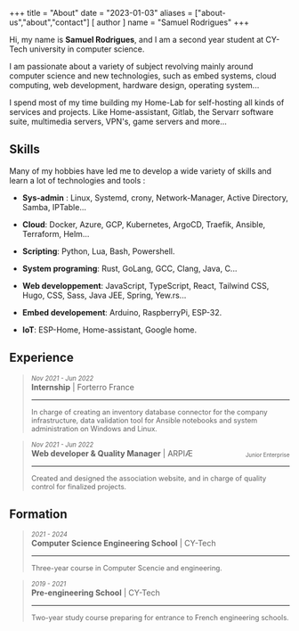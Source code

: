 +++
title = "About"
date = "2023-01-03"
aliases = ["about-us","about","contact"]
[ author ]
  name = "Samuel Rodrigues"
+++

<style>
.date {
  font-style: italic;
  font-size: .8em
}

.job-title {
  margin-top: 6px;
  margin-bottom: 6px;
  font-weight: normal;
}
.job-post {
  margin-top: 6px;
  margin-bottom: 6px;
  font-weight: bold;
}
.job-desc {
  font-size: .9em
}
.company-notes {
  padding-top: 6px;
  font-size: 0.7em;
}
.job-title-container {
  display: flex;
  justify-content: space-between;
  align-item: center;
}
</style>

Hi, my name is **Samuel Rodrigues**, and I am a second year student at CY-Tech
university in computer science.

I am passionate about a variety of subject revolving mainly around computer
science and new technologies, such as embed systems, cloud computing,
web development, hardware design, operating system...

I spend most of my time building my Home-Lab for self-hosting all kinds of
services and projects. Like Home-assistant, Gitlab, the Servarr software suite,
multimedia servers, VPN's, game servers and more...

## Skills

Many of my hobbies have led me to develop a wide variety of skills and learn
a lot of technologies and tools :

- **Sys-admin** : Linux, Systemd, crony, Network-Manager, Active Directory, Samba,
IPTable...

- **Cloud**: Docker, Azure, GCP, Kubernetes, ArgoCD,
Traefik, Ansible, Terraform, Helm...

- **Scripting**: Python, Lua, Bash, Powershell.

- **System programing**: Rust, GoLang, GCC, Clang, Java, C...

- **Web developpement**: JavaScript, TypeScript, React, Tailwind CSS, Hugo, CSS,
Sass, Java JEE, Spring, Yew.rs...

- **Embed developement**: Arduino, RaspberryPi, ESP-32.

- **IoT**: ESP-Home, Home-assistant, Google home.

## Experience

> <div>
>   <span class="date">Nov 2021 - Jun 2022</span> <br>
>   <div class="job-title-container" >
>     <div>
>     <span class="job-post">Internship</span> |
>     <span class="job-title">Forterro France</span>
>     </div>
>   </div>
>   <hr />
>   <p class="job-desc">
> In charge of creating an inventory database connector for the company
> infrastructure, data validation tool for Ansible notebooks and system
> administration on Windows and Linux.
>   </p>
> </div>

> <div>
>   <span class="date">Nov 2021 - Jun 2022</span> <br>
>   <div class="job-title-container" >
>     <div>
>     <span class="job-post">Web developer & Quality Manager</span> |
>     <span class="job-title">ARPIÆ</span>
>     </div>
>     <span class="company-notes">Junior Enterprise</span>
>   </div>
>   <hr />
>   <p class="job-desc">
>     Created and designed the association website, and in charge of quality
>     control for finalized projects.
>   </p>
> </div>

## Formation

> <div>
>   <span class="date">2021 - 2024</span> <br>
>   <div class="job-title-container" >
>     <div>
>     <span class="job-post">Computer Science Engineering School</span> |
>     <span class="job-title">CY-Tech</span>
>     </div>
>   </div>
>   <hr />
>   <p class="job-desc">
>     Three-year course in Computer Scencie and engineering.
>   </p>
> </div>

> <div>
>   <span class="date">2019 - 2021</span> <br>
>   <div class="job-title-container" >
>     <div>
>     <span class="job-post">Pre-engineering School</span> |
>     <span class="job-title">CY-Tech</span>
>     </div>
>   </div>
>   <hr />
>   <p class="job-desc">
>     Two-year study course preparing for entrance to French engineering schools.
>   </p>
> </div>

